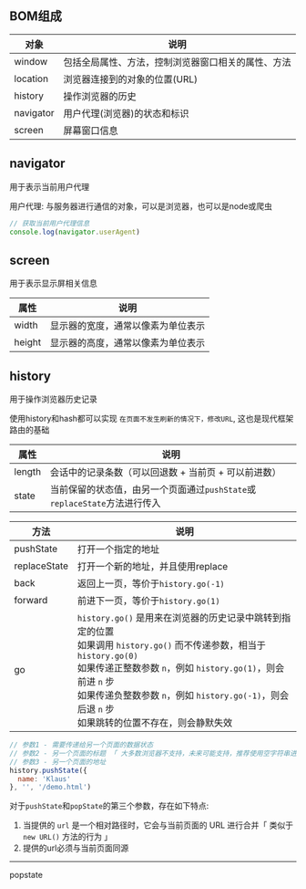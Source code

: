## BOM组成

| 对象      | 说明                                               |
| --------- | -------------------------------------------------- |
| window    | 包括全局属性、方法，控制浏览器窗口相关的属性、方法 |
| location  | 浏览器连接到的对象的位置(URL)                      |
| history   | 操作浏览器的历史                                   |
| navigator | 用户代理(浏览器)的状态和标识                       |
| screen    | 屏幕窗口信息                                       |



## navigator

用于表示当前用户代理 

用户代理: 与服务器进行通信的对象，可以是浏览器，也可以是node或爬虫

```js
// 获取当前用户代理信息
console.log(navigator.userAgent)
```



## screen

用于表示显示屏相关信息

| 属性   | 说明                               |
| ------ | ---------------------------------- |
| width  | 显示器的宽度，通常以像素为单位表示 |
| height | 显示器的高度，通常以像素为单位表示 |



## history

用于操作浏览器历史记录

使用history和hash都可以实现  `在页面不发生刷新的情况下，修改URL`, 这也是现代框架路由的基础



| 属性   | 说明                                                         |
| ------ | ------------------------------------------------------------ |
| length | 会话中的记录条数（可以回退数 + 当前页 + 可以前进数）         |
| state  | 当前保留的状态值，由另一个页面通过`pushState`或`replaceState`方法进行传入 |



| 方法         | 说明                                                         |
| ------------ | ------------------------------------------------------------ |
| pushState    | 打开一个指定的地址                                           |
| replaceState | 打开一个新的地址，并且使用replace                            |
| back         | 返回上一页，等价于`history.go(-1)`                           |
| forward      | 前进下一页，等价于`history.go(1)`                            |
| go           | `history.go()` 是用来在浏览器的历史记录中跳转到指定的位置<br />如果调用 `history.go()` 而不传递参数，相当于 `history.go(0)`<br />如果传递正整数参数 `n`，例如 `history.go(1)`，则会前进 `n` 步<br />如果传递负整数参数 `n`，例如 `history.go(-1)`，则会后退 `n` 步<br />如果跳转的位置不存在，则会静默失效 |



```js
// 参数1 - 需要传递给另一个页面的数据状态
// 参数2 - 另一个页面的标题 「 大多数浏览器不支持，未来可能支持，推荐使用空字符串进行占位 」
// 参数3 - 另一个页面的地址 
history.pushState({
  name: 'Klaus'
}, '', '/demo.html')
```



对于`pushState`和`popState`的第三个参数，存在如下特点:

1. 当提供的 `url` 是一个相对路径时，它会与当前页面的 URL 进行合并「 类似于 `new URL()` 方法的行为 」
2. 提供的url必须与当前页面同源





---

popstate
